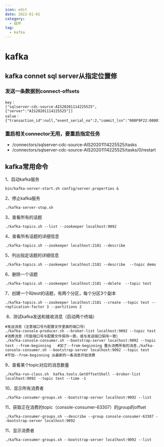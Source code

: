```yaml
---
icon: edit
date: 2022-01-01
category:
  - 组件
tag:
  - kafka
---
```


# kafka

## kafka connet  sql server从指定位置修
### 发送一条数据到connect-offsets
```
key：
["sqlserver-cdc-source-AIS20201114225525",{"server":"AIS20201114225525"}]
value：
{"transaction_id":null,"event_serial_no":2,"commit_lsn":"000F9F22:00001660:0003","change_lsn":"000F9F22:00001220:0003"}
```

### 重启相关connector无用，要重启指定任务
* /connectors/sqlserver-cdc-source-AIS20201114225525/tasks
* /connectors/sqlserver-cdc-source-AIS20201114225525/tasks/0/restart


## kafka常用命令

1、启动kafka服务

```
bin/kafka-server-start.sh config/server.properties &
```

2、停止kafka服务

```
./kafka-server-stop.sh 
```

3、查看所有的话题

```
./kafka-topics.sh --list --zookeeper localhost:9092
```

4、查看所有话题的详细信息

```
./kafka-topics.sh --zookeeper localhost:2181 --describe
```

5、列出指定话题的详细信息

```
./kafka-topics.sh --zookeeper localhost:2181 --describe  --topic demo
```

6、删除一个话题

```
./kafka-topics.sh --zookeeper localhost:2181 --delete  --topic test
```

7、创建一个叫test的话题，有两个分区，每个分区3个副本

```
./kafka-topics.sh --zookeeper localhost:2181 --create --topic test --replication-factor 3 --partitions 2
```

 8、测试kafka发送和接收消息（启动两个终端）

```
#发送消息（注意端口号为配置文件里面的端口号）
./kafka-console-producer.sh --broker-list localhost:9092 --topic test
#消费消息（可能端口号与配置文件保持一致，或与发送端口保持一致）
./kafka-console-consumer.sh --bootstrap-server localhost:9092 --topic test --from-beginning   #加了--from-beginning 重头消费所有的消息./kafka-console-consumer.sh --bootstrap-server localhost:9092 --topic test         #不加--from-beginning 从最新的一条消息开始消费
```

9、查看某个topic对应的消息数量

```
./kafka-run-class.sh  kafka.tools.GetOffsetShell --broker-list localhost:9092 --topic test --time -1
```

10、显示所有消费者

```
./kafka-consumer-groups.sh --bootstrap-server localhost:9092 --list
```

11、获取正在消费的topic（console-consumer-63307）的group的offset

```
./kafka-consumer-groups.sh --describe --group console-consumer-63307 --bootstrap-server localhost:9092
```

11、显示消费者

```
./kafka-consumer-groups.sh --bootstrap-server localhost:9092 --list
```

